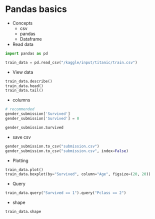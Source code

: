 # Pandas basics
- Concepts
	- csv
	- pandas
	* Dataframe
- Read data
```python
import pandas as pd

train_data = pd.read_csv("/kaggle/input/titanic/train.csv")
```
- View data
```python
train_data.describe()
train_data.head()
train_data.tail()
```

- columns
```python
# recommended
gender_submission['Survived']
gender_submission['Survived'] = 0

gender_submission.Survived
```

- save csv
```python
gender_submission.to_csv("submission.csv")
gender_submission.to_csv("submission.csv", index=False)
```

- Plotting
```python
train_data.plot()
train_data.boxplot(by="Survived", column="Age", figsize=(20, 20))
```

- Query
```python
train_data.query("Survived == 1").query("Pclass == 2")
```

- shape
```python
train_data.shape
```

